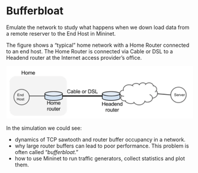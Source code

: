 # Bufferbloat
Emulate the network to study what happens when we down load data from a remote reserver to the End Host in Mininet.

The figure shows a “typical” home network with a Home Router connected to an end host. The Home Router is connected via Cable or DSL to a Headend router at the Internet access provider’s office.

![image](https://github.com/Violet-coder/Bufferbloat/blob/master/bufferbloatLogic.png)

In the simulation we could see:

- dynamics of TCP sawtooth and router buffer occupancy in a network.
- why large router buffers can lead to poor performance. This problem is often called “*bufferbloat*.”
-  how to use Mininet to run traffic generators, collect statistics and plot them.

